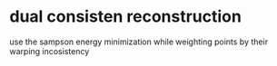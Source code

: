 # dual consisten reconstruction

use the sampson energy minimization while weighting points by their warping incosistency
